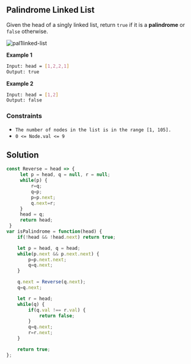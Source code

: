 
##   Palindrome Linked List

Given the head of a singly linked list, return ```true``` if it is a **palindrome** or ```false``` otherwise.
 
 

 


 ![pal1linked-list](https://user-images.githubusercontent.com/118065908/233565184-9378c0c6-4d2f-4e7c-96ac-816fcf4023dc.jpg)





**Example 1**
```bash
Input: head = [1,2,2,1]
Output: true
```
**Example 2**
```bash
Input: head = [1,2]
Output: false
```

### Constraints

- ```The number of nodes in the list is in the range [1, 105].```
- ```0 <= Node.val <= 9```


## Solution

```javascript
const Reverse = head => {
     let p = head, q = null, r = null;
     while(p) {
         r=q;
         q=p;
         p=p.next;
         q.next=r;
     } 
     head = q;
     return head;
 }
var isPalindrome = function(head) {
    if(!head && !head.next) return true;

    let p = head, q = head;
    while(p.next && p.next.next) {
        p=p.next.next;
        q=q.next;
    }

    q.next = Reverse(q.next);
    q=q.next;

    let r = head;
    while(q) {
        if(q.val !== r.val) {
            return false;
        }
        q=q.next;
        r=r.next;
    }

    return true;
};
```
